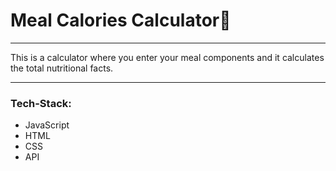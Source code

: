 # Meal Calories Calculator🥘
_____________
This is a calculator where you enter your meal components and it calculates the total nutritional facts.
____________
### Tech-Stack:
* JavaScript
* HTML
* CSS
* API


<!---
aliayman02/aliayman02 is a ✨ special ✨ repository because its `README.md` (this file) appears on your GitHub profile.
You can click the Preview link to take a look at your changes.
--->
